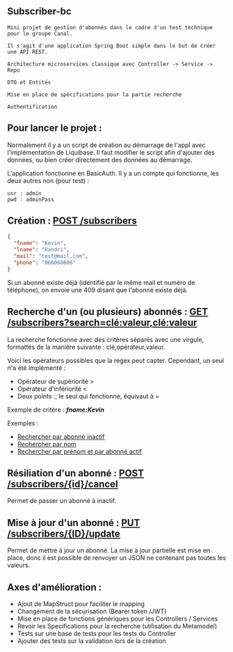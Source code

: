 Subscriber-bc
-

    Mini projet de gestion d'abonnés dans le cadre d'un test technique pour le groupe Canal.

    Il s'agit d'une application Spring Boot simple dans le but de créer une API REST.
    
    Architecture microservices classique avec Controller -> Service -> Repo 
    
    DTO et Entités
    
    Mise en place de spécifications pour la partie recherche

    Authentification

Pour lancer le projet :
-
Normalement il y a un script de création au démarrage de l'appl avec l'implémentation de Liquibase. Il faut modifier le
script afin d'ajouter des données, ou bien créer directement des données au démarrage.

L'application fonctionne en BasicAuth. Il y a un compte qui fonctionne, les deux autres non (pour test) :

    usr : admin 
    pwd : adminPass

Création : [POST /subscribers]()
-

```json
{
  "fname": "Kevin",
  "lname": "Randri",
  "mail": "test@mail.com",
  "phone": "066060606"
}
```

Si un abonné existe déjà (identifié par le même mail et numéro de téléphone), on envoie une 409 disant que l'abonné
existe déjà.

Recherche d'un (ou plusieurs) abonnés : [GET /subscribers?search=clé:valeur,clé:valeur]()
-

La recherche fonctionne avec des critères séparés avec une virgule, formattés de la manière suivante :
clé,opérateur,valeur.

Voici les opérateurs possibles que la regex peut capter. Cependant, un seul n'a été implémenté :

- Opérateur de supériorité >
- Opérateur d'infériorité <
- Deux points :, le seul qui fonctionne, équivaut à =

Exemple de critère : ***fname:Kevin***

Exemples :

- [Rechercher par abonné inactif](http://localhost:8080/subscribers?search=isActiv:false)
- [Rechercher par nom](http://localhost:8080/subscribers?search=lname:Randri)
- [Rechercher par prénom et par abonné actif](http://localhost:8080/subscribers?search=isActiv:true,fname:Kevin)

Résiliation d'un abonné : [POST /subscribers/{id}/cancel]()
-
Permet de passer un abonné à inactif.

Mise à jour d'un abonné : [PUT /subscribers/{ID}/update]()
-

Permet de mettre à jour un abonné. La mise à jour partielle est mise en place, donc il est possible de renvoyer un JSON
ne contenant pas toutes les valeurs.


Axes d'amélioration :
-

- Ajout de MapStruct pour faciliter le mapping
- Changement de la sécurisation (Bearer token /JWT)
- Mise en place de fonctions génériques pour les Controllers / Services
- Revoir les Specifications pour la recherche (utilisation du Metamodel)
- Tests sur une base de tests pour les tests du Controller
- Ajouter des tests sur la validation lors de la création
